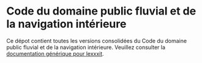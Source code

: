# Code du domaine public fluvial et de la navigation intérieure

Ce dépot contient toutes les versions consolidées du Code du domaine public fluvial et de la navigation intérieure. Veuillez consulter la [documentation générique pour lexxxit](https://github.com/lexxxit/documentation).
